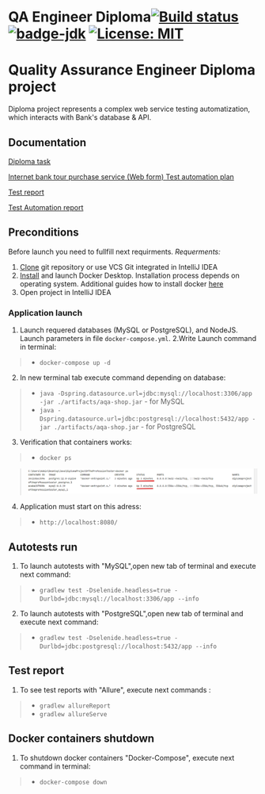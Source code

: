 # QA Engineer Diploma[![Build status](https://ci.appveyor.com/api/projects/status/2yj2igwn0rolwajx?svg=true)](https://ci.appveyor.com/project/Alexander-Berg/quality-assurance-diploma) [![badge-jdk](https://img.shields.io/badge/jdk-11-blue.svg)](http://www.oracle.com/technetwork/java/javase/downloads/index.html) [![License: MIT](https://img.shields.io/badge/License-MIT-blueviolet.svg)](https://opensource.org/licenses/MIT)


# Quality Assurance Engineer Diploma project

Diploma project represents a complex web service testing automatization, which interacts with Bank's database & API.

## Documentation

[Diploma task](https://github.com/netology-code/qa-diploma.git)

[Internet bank tour purchase service (Web form) Test automation plan](doc/Plan.md)

[Test report](doc/Report.md)

[Test Automation report](doc/Summary.md)

## Preconditions

Before launch you need to fullfill next requirments.
*Requerments:*
1. [Clone](https://github.com/Alexander-Berg/QADiploma.git) git repository  or use VCS Git integrated in IntelliJ IDEA
2. [Install](https://docs.docker.com/get-docker/) and launch Docker Desktop. Installation process depends on operating system.
Additional guides how to install docker [here](https://github.com/netology-code/aqa-homeworks/blob/master/docker/installation.md)
3. Open project in IntelliJ IDEA

### Application launch

1. Launch requered databases (MySQL or PostgreSQL), and NodeJS. Launch parameters in file `docker-compose.yml`.
2.Write Launch command in terminal:
> * `docker-compose up -d`

2. In new terminal tab execute command depending on database:

> * `java -Dspring.datasource.url=jdbc:mysql://localhost:3306/app -jar ./artifacts/aqa-shop.jar` - for MySQL
> * `java -Dspring.datasource.url=jdbc:postgresql://localhost:5432/app -jar ./artifacts/aqa-shop.jar` - for PostgreSQL

3. Verification that containers works:

> * `docker ps`

> ![Starting the container](doc/pic/StartConteyner.png)

4. Application must start on this adress:

> * `http://localhost:8080/`
 
## Autotests run

1. To launch autotests with "MySQL",open new tab of terminal and execute next command:
> * `gradlew test -Dselenide.headless=true -Durlbd=jdbc:mysql://localhost:3306/app --info`

2.  To launch autotests with "PostgreSQL",open new tab of terminal and execute next command:
> * `gradlew test -Dselenide.headless=true -Durlbd=jdbc:postgresql://localhost:5432/app --info`

## Test report

1. To see test reports with "Allure", execute next commands :
> * `gradlew allureReport`
> * `gradlew allureServe`


## Docker containers shutdown
1. To shutdown docker containers "Docker-Compose", execute next command in terminal: 

> * `docker-compose down`
